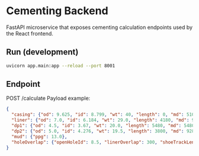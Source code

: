 # Cementing Backend

FastAPI microservice that exposes cementing calculation endpoints used by the React frontend.

## Run (development)
```bash
uvicorn app.main:app --reload --port 8001
```

## Endpoint
POST /calculate
Payload example:
```json
{
  "casing": {"od": 9.625, "id": 8.799, "wt": 40, "length": 0, "md": 5100, "tvd": 5095, "grade": "P-110"},
  "liner": {"od": 7.0, "id": 6.184, "wt": 29.0, "length": 4180, "md": 9280, "tvd": 8460, "grade": "L-80"},
  "dp1": {"od": 4.5, "id": 3.67, "wt": 20.0, "length": 5480, "md": 5480, "tvd": 5200, "grade": "G-105"},
  "dp2": {"od": 5.0, "id": 4.276, "wt": 19.5, "length": 3800, "md": 9280, "tvd": 8460, "grade": "S-135"},
  "mud": {"ppg": 13.0},
  "holeOverlap": {"openHoleId": 8.5, "linerOverlap": 300, "shoeTrackLength": 200}
}
```
